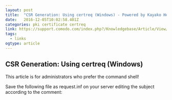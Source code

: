 ```yaml
---
layout: post
title:  "CSR Generation: Using certreq (Windows) - Powered by Kayako Help Desk Software"
date:   2016-12-05T10:02:58.401Z
categories: pki certificate certreq
link: https://support.comodo.com/index.php?/Knowledgebase/Article/View/813/19/csr-generation-using-certreq-windows
tags:
  - links
ogtype: article
---
```


## CSR Generation: Using certreq (Windows)
This article is for administrators who prefer the command shell!



Save the following file as request.inf on your server editing the subject according to the comment:

